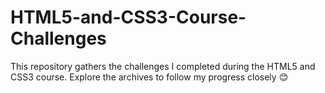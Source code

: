 # HTML5-and-CSS3-Course-Challenges
This repository gathers the challenges I completed during the HTML5 and CSS3 course. Explore the archives to follow my progress closely 😊
